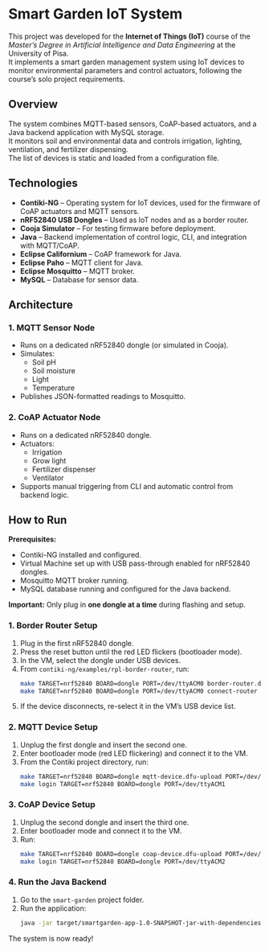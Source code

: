 # Smart Garden IoT System

This project was developed for the **Internet of Things (IoT)** course of the *Master’s Degree in Artificial Intelligence and Data Engineering* at the University of Pisa.  
It implements a smart garden management system using IoT devices to monitor environmental parameters and control actuators, following the course’s solo project requirements.

## Overview

The system combines MQTT-based sensors, CoAP-based actuators, and a Java backend application with MySQL storage.  
It monitors soil and environmental data and controls irrigation, lighting, ventilation, and fertilizer dispensing.  
The list of devices is static and loaded from a configuration file.

## Technologies

- **Contiki-NG** – Operating system for IoT devices, used for the firmware of CoAP actuators and MQTT sensors.
- **nRF52840 USB Dongles** – Used as IoT nodes and as a border router.
- **Cooja Simulator** – For testing firmware before deployment.
- **Java** – Backend implementation of control logic, CLI, and integration with MQTT/CoAP.
- **Eclipse Californium** – CoAP framework for Java.
- **Eclipse Paho** – MQTT client for Java.
- **Eclipse Mosquitto** – MQTT broker.
- **MySQL** – Database for sensor data.
## Architecture

### 1. MQTT Sensor Node
- Runs on a dedicated nRF52840 dongle (or simulated in Cooja).
- Simulates:
  - Soil pH
  - Soil moisture
  - Light
  - Temperature
- Publishes JSON-formatted readings to Mosquitto.

### 2. CoAP Actuator Node
- Runs on a dedicated nRF52840 dongle.
- Actuators:
  - Irrigation
  - Grow light
  - Fertilizer dispenser
  - Ventilator
- Supports manual triggering from CLI and automatic control from backend logic.

## How to Run

**Prerequisites:**
- Contiki-NG installed and configured.
- Virtual Machine set up with USB pass-through enabled for nRF52840 dongles.
- Mosquitto MQTT broker running.
- MySQL database running and configured for the Java backend.

**Important:** Only plug in **one dongle at a time** during flashing and setup.

### 1. Border Router Setup
1. Plug in the first nRF52840 dongle.
2. Press the reset button until the red LED flickers (bootloader mode).
3. In the VM, select the dongle under USB devices.
4. From `contiki-ng/examples/rpl-border-router`, run:
   ```bash
   make TARGET=nrf52840 BOARD=dongle PORT=/dev/ttyACM0 border-router.dfu-upload
   make TARGET=nrf52840 BOARD=dongle PORT=/dev/ttyACM0 connect-router
5. If the device disconnects, re-select it in the VM’s USB device list.

### 2. MQTT Device Setup
1. Unplug the first dongle and insert the second one.
2. Enter bootloader mode (red LED flickering) and connect it to the VM.
3. From the Contiki project directory, run:
   ```bash
   make TARGET=nrf52840 BOARD=dongle mqtt-device.dfu-upload PORT=/dev/ttyACM1
   make login TARGET=nrf52840 BOARD=dongle PORT=/dev/ttyACM1
   
### 3. CoAP Device Setup
1. Unplug the second dongle and insert the third one.
2. Enter bootloader mode and connect it to the VM.
3. Run:
   ```bash
   make TARGET=nrf52840 BOARD=dongle coap-device.dfu-upload PORT=/dev/ttyACM2
   make login TARGET=nrf52840 BOARD=dongle PORT=/dev/ttyACM2
   
### 4. Run the Java Backend
1. Go to the `smart-garden` project folder.
2. Run the application:
   ```bash
   java -jar target/smartgarden-app-1.0-SNAPSHOT-jar-with-dependencies.jar

The system is now ready!

